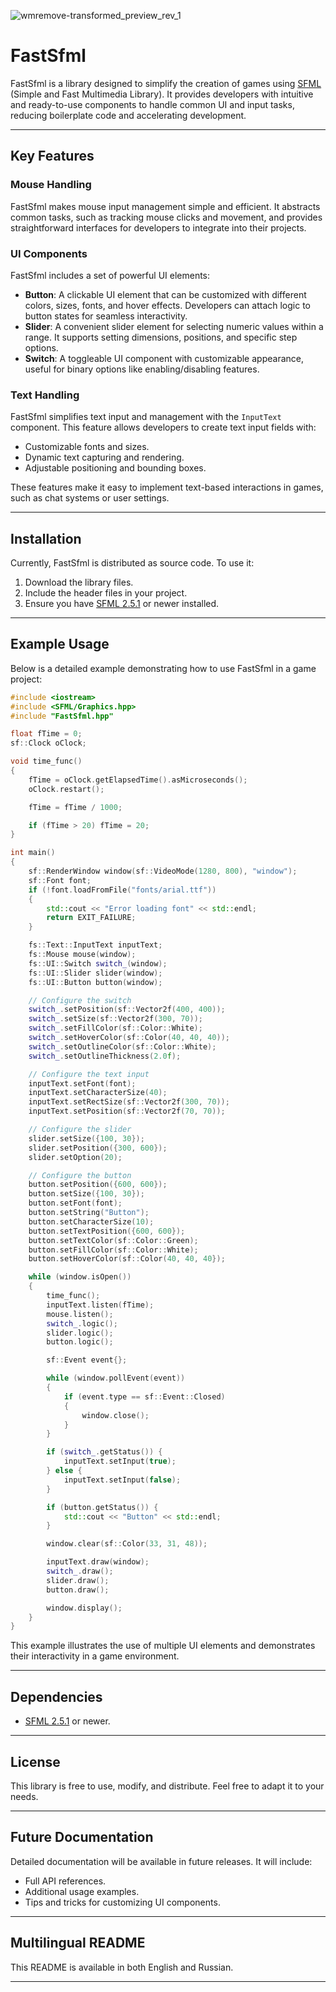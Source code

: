 ![wmremove-transformed_preview_rev_1](https://github.com/user-attachments/assets/fa6f34d1-2483-425a-9cab-26ca2789f133)

 # FastSfml

FastSfml is a library designed to simplify the creation of games using [SFML](https://www.sfml-dev.org/) (Simple and Fast Multimedia Library). It provides developers with intuitive and ready-to-use components to handle common UI and input tasks, reducing boilerplate code and accelerating development.

---

## Key Features

### Mouse Handling
FastSfml makes mouse input management simple and efficient. It abstracts common tasks, such as tracking mouse clicks and movement, and provides straightforward interfaces for developers to integrate into their projects.

### UI Components
FastSfml includes a set of powerful UI elements:

- **Button**: A clickable UI element that can be customized with different colors, sizes, fonts, and hover effects. Developers can attach logic to button states for seamless interactivity.
- **Slider**: A convenient slider element for selecting numeric values within a range. It supports setting dimensions, positions, and specific step options.
- **Switch**: A toggleable UI component with customizable appearance, useful for binary options like enabling/disabling features.

### Text Handling
FastSfml simplifies text input and management with the `InputText` component. This feature allows developers to create text input fields with:

- Customizable fonts and sizes.
- Dynamic text capturing and rendering.
- Adjustable positioning and bounding boxes.

These features make it easy to implement text-based interactions in games, such as chat systems or user settings.

---

## Installation

Currently, FastSfml is distributed as source code. To use it:
1. Download the library files.
2. Include the header files in your project.
3. Ensure you have [SFML 2.5.1](https://www.sfml-dev.org/download.php) or newer installed.

---

## Example Usage

Below is a detailed example demonstrating how to use FastSfml in a game project:

```cpp
#include <iostream>
#include <SFML/Graphics.hpp>
#include "FastSfml.hpp"

float fTime = 0;
sf::Clock oClock;

void time_func()
{
    fTime = oClock.getElapsedTime().asMicroseconds();
    oClock.restart();

    fTime = fTime / 1000;

    if (fTime > 20) fTime = 20;
}

int main()
{
    sf::RenderWindow window(sf::VideoMode(1280, 800), "window");
    sf::Font font;
    if (!font.loadFromFile("fonts/arial.ttf"))
    {
        std::cout << "Error loading font" << std::endl;
        return EXIT_FAILURE;
    }

    fs::Text::InputText inputText;
    fs::Mouse mouse(window);
    fs::UI::Switch switch_(window);
    fs::UI::Slider slider(window);
    fs::UI::Button button(window);

    // Configure the switch
    switch_.setPosition(sf::Vector2f(400, 400));
    switch_.setSize(sf::Vector2f(300, 70));
    switch_.setFillColor(sf::Color::White);
    switch_.setHoverColor(sf::Color(40, 40, 40));
    switch_.setOutlineColor(sf::Color::White);
    switch_.setOutlineThickness(2.0f);

    // Configure the text input
    inputText.setFont(font);
    inputText.setCharacterSize(40);
    inputText.setRectSize(sf::Vector2f(300, 70));
    inputText.setPosition(sf::Vector2f(70, 70));

    // Configure the slider
    slider.setSize({100, 30});
    slider.setPosition({300, 600});
    slider.setOption(20);

    // Configure the button
    button.setPosition({600, 600});
    button.setSize({100, 30});
    button.setFont(font);
    button.setString("Button");
    button.setCharacterSize(10);
    button.setTextPosition({600, 600});
    button.setTextColor(sf::Color::Green);
    button.setFillColor(sf::Color::White);
    button.setHoverColor(sf::Color(40, 40, 40});

    while (window.isOpen())
    {
        time_func();
        inputText.listen(fTime);
        mouse.listen();
        switch_.logic();
        slider.logic();
        button.logic();

        sf::Event event{};

        while (window.pollEvent(event))
        {
            if (event.type == sf::Event::Closed)
            {
                window.close();
            }
        }

        if (switch_.getStatus()) {
            inputText.setInput(true);
        } else {
            inputText.setInput(false);
        }

        if (button.getStatus()) {
            std::cout << "Button" << std::endl;
        }

        window.clear(sf::Color(33, 31, 48));

        inputText.draw(window);
        switch_.draw();
        slider.draw();
        button.draw();

        window.display();
    }
}
```

This example illustrates the use of multiple UI elements and demonstrates their interactivity in a game environment.

---

## Dependencies

- [SFML 2.5.1](https://www.sfml-dev.org/) or newer.

---

## License

This library is free to use, modify, and distribute. Feel free to adapt it to your needs.

---

## Future Documentation

Detailed documentation will be available in future releases. It will include:
- Full API references.
- Additional usage examples.
- Tips and tricks for customizing UI components.

---

## Multilingual README

This README is available in both English and Russian.

---

